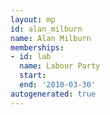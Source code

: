 ```yaml
---
layout: mp
id: alan_milburn
name: Alan Milburn
memberships:
- id: lab
  name: Labour Party
  start: 
  end: '2010-03-30'
autogenerated: true
---
```

